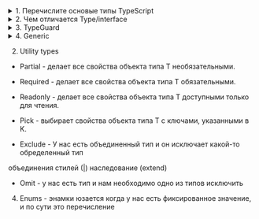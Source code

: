 <details>
<summary>1. Перечислите основые типы TypeScript</summary>

В тайпскрипт есть 3 примитивных типа: string, number, boolean. Также мы эти примитивы можем обернуть в массив через квадратные скобки или Array<number> или объект через фигурные

- `Any` - работает по принципу, что его тип может быть любым, это все равно, что писать на чистом JavaScript.  

- `unknown` похож на тип any, но он более безопасный, то есть мы не можем ему сразу присвоить новый тип нам нужно сделать некую проверку через typeOf, instanceof и уже внутри написать тип который мы хотим сделать.  Результаты JSON.parse

- `void` - это тип, который предназначен только для того, чтобы показывать, что функция не возвращает никакое значение, тобишь нет return

- `never` использует тогда когда мы доходим до случая, который не может никогда произойти как в switch...case или редюсерах: default. Я его использую для доп.проверки компилятором, что какая-то ситуация реально не может произойти

</details>

<details>
<summary>2. Чем отличается Type/interface</summary>

- Синтаксис

- Если у нас есть тип и интерфейс, то интерфейс может наследоваться от типа, а тип через extends не может наследоваться. 

- Если мы хотим взять какой-то примитивный тип у type, то внутри interface мы можем обратится к типу объявленный через type 

- Если у нас есть два типа, то мы можем объединить через | (палочку), у интерфейса такой функции нету. 

- Типы с одинаковыми именами мы не можем писать, так как будет ругаться, а вот интерфейс можно и тем самым мы можем их расшираять

</details>

<details>
<summary>3. TypeGuard</summary>

typeguard - когда нам необходимо защитить какой-то тип. Мы делаем проверку, что у нас элемент может быть например null. if (element) и будет тайп гвардом;

The instanceof type guard
The typeof type guard

if ('name' in person) {
return person.name;
}


</details>

<details>
<summary>4. Generic</summary>


позволяют создавать компоненты, которые могут работать с различными типами данных, без необходимости повторного написания кода для каждого типа.

Обобщения представляют собой параметры типа, которые передаются в определение функции, класса или интерфейса, чтобы указать, что они должны работать с каким-то типом данных, который будет определен при использовании компонента.

```
function identity<T>(arg: T): T {
  return arg;
}

let result = identity<string>("Hello, world!");
console.log(result); // Output: Hello, world!

let numberResult = identity<number>(42);
console.log(numberResult); // Output: 42
```


</details>

2. Utility types

- Partial - делает все свойства объекта типа T необязательными.

- Required - делает все свойства объекта типа T обязательными.

- Readonly - делает все свойства объекта типа T доступными только для чтения.

- Pick - выбирает свойства объекта типа T с ключами, указанными в K.

- Exclude - У нас есть объединенный тип и он исключает какой-то обределенный тип

объединения стилей (|)
наследование (extend)

- Omit - у нас есть тип и нам необходимо одно из типов исключить

4. Enums - энамки юзается когда у нас есть фиксированное значение, и по сути это перечисление

